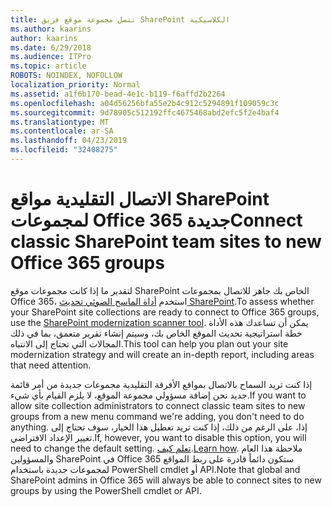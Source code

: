 ```yaml
---
title: تتصل مجموعة موقع فريق SharePoint الكلاسيكية
ms.author: kaarins
author: kaarins
ms.date: 6/29/2018
ms.audience: ITPro
ms.topic: article
ROBOTS: NOINDEX, NOFOLLOW
localization_priority: Normal
ms.assetid: a1f6b170-bead-4e1c-b119-f6affd2b2264
ms.openlocfilehash: a04d56256bfa55e2b4c912c5294891f109059c3c
ms.sourcegitcommit: 9d78905c512192ffc4675468abd2efc5f2e4baf4
ms.translationtype: MT
ms.contentlocale: ar-SA
ms.lasthandoff: 04/23/2019
ms.locfileid: "32408275"
---
```

# <a name="connect-classic-sharepoint-team-sites-to-new-office-365-groups"></a><span data-ttu-id="322cf-102">الاتصال التقليدية مواقع SharePoint لمجموعات Office 365 جديدة</span><span class="sxs-lookup"><span data-stu-id="322cf-102">Connect classic SharePoint team sites to new Office 365 groups</span></span>

<span data-ttu-id="322cf-103">لتقدير ما إذا كانت مجموعات موقع SharePoint الخاص بك جاهز للاتصال بمجموعات Office 365، استخدم [أداة الماسح الضوئي تحديث SharePoint](https://go.microsoft.com/fwlink/?linkid=873066).</span><span class="sxs-lookup"><span data-stu-id="322cf-103">To assess whether your SharePoint site collections are ready to connect to Office 365 groups, use the [SharePoint modernization scanner tool](https://go.microsoft.com/fwlink/?linkid=873066).</span></span> <span data-ttu-id="322cf-104">يمكن أن تساعدك هذه الأداة خطة استراتيجية تحديث الموقع الخاص بك، وسيتم إنشاء تقرير متعمق، بما في ذلك المجالات التي تحتاج إلى الانتباه.</span><span class="sxs-lookup"><span data-stu-id="322cf-104">This tool can help you plan out your site modernization strategy and will create an in-depth report, including areas that need attention.</span></span>
  
<span data-ttu-id="322cf-105">إذا كنت تريد السماح بالاتصال بمواقع الأفرقة التقليدية مجموعات جديدة من أمر قائمة جديد نحن إضافة مسؤولي مجموعة الموقع، لا يلزم القيام بأي شيء.</span><span class="sxs-lookup"><span data-stu-id="322cf-105">If you want to allow site collection administrators to connect classic team sites to new groups from a new menu command we're adding, you don't need to do anything.</span></span> <span data-ttu-id="322cf-106">إذا، على الرغم من ذلك، إذا كنت تريد تعطيل هذا الخيار، سوف تحتاج إلى تغيير الإعداد الافتراضي.</span><span class="sxs-lookup"><span data-stu-id="322cf-106">If, however, you want to disable this option, you will need to change the default setting.</span></span> <span data-ttu-id="322cf-107">[تعلم كيف](https://go.microsoft.com/fwlink/?linkid=2004316).</span><span class="sxs-lookup"><span data-stu-id="322cf-107">[Learn how](https://go.microsoft.com/fwlink/?linkid=2004316).</span></span> <span data-ttu-id="322cf-108">ملاحظة هذا العام والمسؤولين SharePoint في Office 365 ستكون دائماً قادرة على ربط المواقع لمجموعات جديدة باستخدام PowerShell cmdlet أو API.</span><span class="sxs-lookup"><span data-stu-id="322cf-108">Note that global and SharePoint admins in Office 365 will always be able to connect sites to new groups by using the PowerShell cmdlet or API.</span></span>
  

